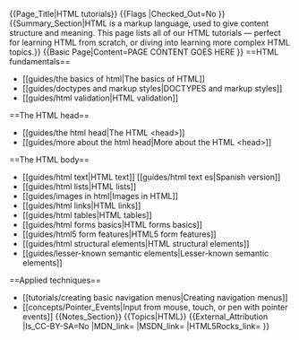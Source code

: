 {{Page_Title|HTML tutorials}}
{{Flags
|Checked_Out=No
}}
{{Summary_Section|HTML is a markup language, used to give content structure and meaning. This page lists all of our HTML tutorials — perfect for learning HTML from scratch, or diving into learning more complex HTML topics.}}
{{Basic Page|Content=PAGE CONTENT GOES HERE
}}
==HTML fundamentals==

* [[guides/the basics of html|The basics of HTML]]
* [[guides/doctypes and markup styles|DOCTYPES and markup styles]]
* [[guides/html validation|HTML validation]]

==The HTML head==

* [[guides/the html head|The HTML &lt;head&gt;]]
* [[guides/more about the html head|More about the HTML &lt;head&gt;]]

==The HTML body==

* [[guides/html text|HTML text]] [[guides/html text es|Spanish version]]
* [[guides/html lists|HTML lists]]
* [[guides/images in html|Images in HTML]]
* [[guides/html links|HTML links]]
* [[guides/html tables|HTML tables]]
* [[guides/html forms basics|HTML forms basics]]
* [[guides/html5 form features|HTML5 form features]]
* [[guides/html structural elements|HTML structural elements]]
* [[guides/lesser-known semantic elements|Lesser-known semantic elements]]

==Applied techniques==

* [[tutorials/creating basic navigation menus|Creating navigation menus]]
* [[concepts/Pointer_Events|Input from mouse, touch, or pen with pointer events]]
{{Notes_Section}}
{{Topics|HTML}}
{{External_Attribution
|Is_CC-BY-SA=No
|MDN_link=
|MSDN_link=
|HTML5Rocks_link=
}}